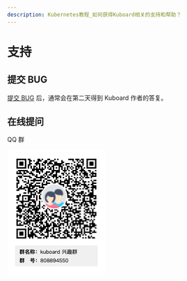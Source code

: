 ```yaml
---
description: Kubernetes教程_如何获得Kuboard相关的支持和帮助？
---
```


# 支持


## 提交 BUG

[提交 BUG](https://github.com/shaohq/kuboard-issues/issues) 后，通常会在第二天得到 Kuboard 作者的答复。

## 在线提问

QQ 群

![Kubernetes教程：QQ群在线答疑](./support.assets/kuboard_qq.png)
